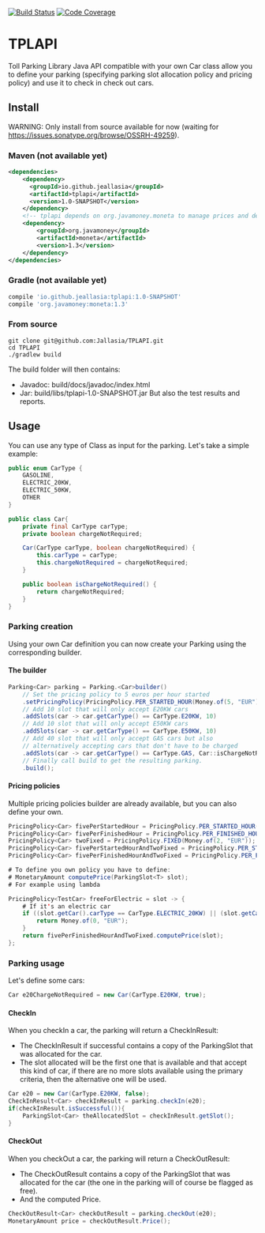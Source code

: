 [![Build Status](https://travis-ci.com/Jallasia/TPLAPI.svg?branch=master)](https://travis-ci.com/Jallasia/TPLAPI)
[![Code Coverage](https://codecov.io/gh/Jallasia/TPLAPI/coverage.svg)](https://codecov.io/gh/Jallasia/TPLAPI)

# TPLAPI
Toll Parking Library Java API compatible with your own Car class allow you to define your parking (specifying parking slot allocation policy and pricing policy) and use it to check in check out cars.

## Install

WARNING: Only install from source available for now (waiting for https://issues.sonatype.org/browse/OSSRH-49259).

### Maven (not available yet)

```xml
<dependencies>
    <dependency>
      <groupId>io.github.jeallasia</groupId>
      <artifactId>tplapi</artifactId>
      <version>1.0-SNAPSHOT</version>
    </dependency>
    <!-- tplapi depends on org.javamoney.moneta to manage prices and define pricing policies -->
    <dependency>
        <groupId>org.javamoney</groupId>
        <artifactId>moneta</artifactId>
        <version>1.3</version>
    </dependency>
</dependencies>
```

### Gradle (not available yet)

```groovy
compile 'io.github.jeallasia:tplapi:1.0-SNAPSHOT'
compile 'org.javamoney:moneta:1.3'
```

### From source

```
git clone git@github.com:Jallasia/TPLAPI.git
cd TPLAPI
./gradlew build
```

The build folder will then contains:
- Javadoc: build/docs/javadoc/index.html
- Jar: build/libs/tplapi-1.0-SNAPSHOT.jar
But also the test results and reports.


## Usage

You can use any type of Class as input for the parking.
Let's take a simple example:

```java
public enum CarType {
    GASOLINE,
    ELECTRIC_20KW,
    ELECTRIC_50KW,
    OTHER
}

public class Car{
    private final CarType carType;
    private boolean chargeNotRequired;

    Car(CarType carType, boolean chargeNotRequired) {
        this.carType = carType;
        this.chargeNotRequired = chargeNotRequired;
    }

    public boolean isChargeNotRequired() {
        return chargeNotRequired;
    }
}
```

### Parking creation

Using your own Car definition you can now create your Parking using the corresponding builder.

#### The builder

```java
Parking<Car> parking = Parking.<Car>builder()
    // Set the pricing policy to 5 euros per hour started
    .setPricingPolicy(PricingPolicy.PER_STARTED_HOUR(Money.of(5, "EUR")))
    // Add 10 slot that will only accept E20KW cars
    .addSlots(car -> car.getCarType() == CarType.E20KW, 10)
    // Add 10 slot that will only accept E50KW cars
    .addSlots(car -> car.getCarType() == CarType.E50KW, 10)
    // Add 40 slot that will only accept GAS cars but also
    // alternatively accepting cars that don't have to be charged
    .addSlots(car -> car.getCarType() == CarType.GAS, Car::isChargeNotRequired, 40)
    // Finally call build to get the resulting parking.
    .build();
```

#### Pricing policies

Multiple pricing policies builder are already available, but you can also define your own.

```java
PricingPolicy<Car> fivePerStartedHour = PricingPolicy.PER_STARTED_HOUR(Money.of(5, "EUR"));
PricingPolicy<Car> fivePerFinishedHour = PricingPolicy.PER_FINISHED_HOUR(Money.of(5, "EUR"));
PricingPolicy<Car> twoFixed = PricingPolicy.FIXED(Money.of(2, "EUR"));
PricingPolicy<Car> fivePerStartedHourAndTwoFixed = PricingPolicy.PER_STARTED_HOUR_AND_FIXED(Money.of(5, "EUR"), Money.of(2, "EUR"));
PricingPolicy<Car> fivePerFinishedHourAndTwoFixed = PricingPolicy.PER_FINISHED_HOUR_AND_FIXED(Money.of(5, "EUR"), Money.of(2, "EUR"));

# To define you own policy you have to define:
# MonetaryAmount computePrice(ParkingSlot<T> slot);
# For example using lambda

PricingPolicy<TestCar> freeForElectric = slot -> {
    # If it's an electric car
    if ((slot.getCar().carType == CarType.ELECTRIC_20KW) || (slot.getCar().carType == CarType.ELECTRIC_50KW)){
        return Money.of(0, "EUR");
    }
    return fivePerFinishedHourAndTwoFixed.computePrice(slot);
};
```

### Parking usage

Let's define some cars:

```java
Car e20ChargeNotRequired = new Car(CarType.E20KW, true);

```

#### CheckIn

When you checkIn a car, the parking will return a CheckInResult:
- The CheckInResult if successful contains a copy of the ParkingSlot<Car> that was allocated for the car.
- The slot allocated will be the first one that is available and that accept this kind of car, if there are no more slots available using the primary criteria, then the alternative one will be used.

```java
Car e20 = new Car(CarType.E20KW, false);
CheckInResult<Car> checkInResult = parking.checkIn(e20);
if(checkInResult.isSuccessful()){
    ParkingSlot<Car> theAllocatedSlot = checkInResult.getSlot();
}
```

#### CheckOut

When you checkOut a car, the parking will return a CheckOutResult:
- The CheckOutResult contains a copy of the ParkingSlot<Car> that was allocated for the car (the one in the parking will of course be flagged as free).
- And the computed Price.

```java
CheckOutResult<Car> checkOutResult = parking.checkOut(e20);
MonetaryAmount price = checkOutResult.Price();
```